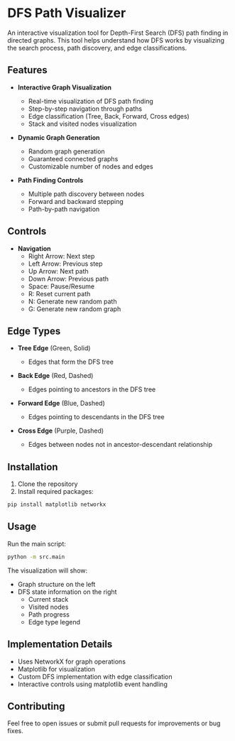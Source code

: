 # DFS Path Visualizer

An interactive visualization tool for Depth-First Search (DFS) path finding in directed graphs. This tool helps understand how DFS works by visualizing the search process, path discovery, and edge classifications.

## Features

- **Interactive Graph Visualization**
  - Real-time visualization of DFS path finding
  - Step-by-step navigation through paths
  - Edge classification (Tree, Back, Forward, Cross edges)
  - Stack and visited nodes visualization

- **Dynamic Graph Generation**
  - Random graph generation
  - Guaranteed connected graphs
  - Customizable number of nodes and edges

- **Path Finding Controls**
  - Multiple path discovery between nodes
  - Forward and backward stepping
  - Path-by-path navigation

## Controls

- **Navigation**
  - Right Arrow: Next step
  - Left Arrow: Previous step
  - Up Arrow: Next path
  - Down Arrow: Previous path
  - Space: Pause/Resume
  - R: Reset current path
  - N: Generate new random path
  - G: Generate new random graph

## Edge Types

- **Tree Edge** (Green, Solid)
  - Edges that form the DFS tree
  
- **Back Edge** (Red, Dashed)
  - Edges pointing to ancestors in the DFS tree
  
- **Forward Edge** (Blue, Dashed)
  - Edges pointing to descendants in the DFS tree
  
- **Cross Edge** (Purple, Dashed)
  - Edges between nodes not in ancestor-descendant relationship

## Installation

1. Clone the repository
2. Install required packages:
```bash
pip install matplotlib networkx
```

## Usage

Run the main script:
```bash
python -m src.main
```

The visualization will show:
- Graph structure on the left
- DFS state information on the right
  - Current stack
  - Visited nodes
  - Path progress
  - Edge type legend

## Implementation Details

- Uses NetworkX for graph operations
- Matplotlib for visualization
- Custom DFS implementation with edge classification
- Interactive controls using matplotlib event handling

## Contributing

Feel free to open issues or submit pull requests for improvements or bug fixes.